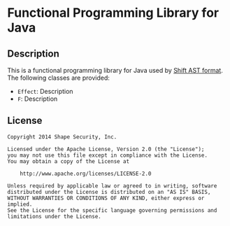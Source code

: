 Functional Programming Library for Java
=======================================

## Description

This is a functional programming library for Java used by [Shift AST format](https://github.com/shapesecurity/shift-spec). The following classes are provided:

* `Effect`: Description
* `F`: Description


## License

    Copyright 2014 Shape Security, Inc.

    Licensed under the Apache License, Version 2.0 (the "License");
    you may not use this file except in compliance with the License.
    You may obtain a copy of the License at

        http://www.apache.org/licenses/LICENSE-2.0

    Unless required by applicable law or agreed to in writing, software
    distributed under the License is distributed on an "AS IS" BASIS,
    WITHOUT WARRANTIES OR CONDITIONS OF ANY KIND, either express or implied.
    See the License for the specific language governing permissions and
    limitations under the License.
